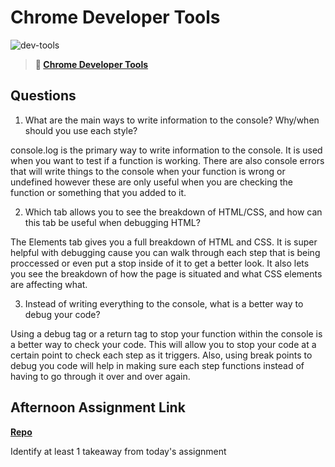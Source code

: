 # Chrome Developer Tools

![dev-tools](https://bcw.blob.core.windows.net/public/img/lesson-images/4571780153354770)

> **📖 [Chrome Developer Tools](https://codeworksacademy.com/fs-student-guide/resources/wk2/03-Chrome-Dev-Tools)**

## Questions

1. What are the main ways to write information to the console? Why/when should you use each style?

console.log is the primary way to write information to the console. It is used when you want to test if a function is working. There are also console errors that will write things to the console when your function is wrong or undefined however these are only useful when you are checking the function or something that you added to it. 

2. Which tab allows you to see the breakdown of HTML/CSS, and how can this tab be useful when debugging HTML?

The Elements tab gives you a full breakdown of HTML and CSS. It is super helpful with debugging cause you can walk through each step that is being proccessed or even put a stop inside of it to get a better look. It also lets you see the breakdown of how the page is situated and what CSS elements are affecting what. 

3. Instead of writing everything to the console, what is a better way to debug your code?

Using a debug tag or a return tag to stop your function within the console is a better way to check your code. This will allow you to stop your code at a certain point to check each step as it triggers. Also, using break points to debug you code will help in making sure each step functions instead of having to go through it over and over again. 
## Afternoon Assignment Link

**[Repo](https://github.com/IsaacDuff/IceCream)**

Identify at least 1 takeaway from today's assignment
